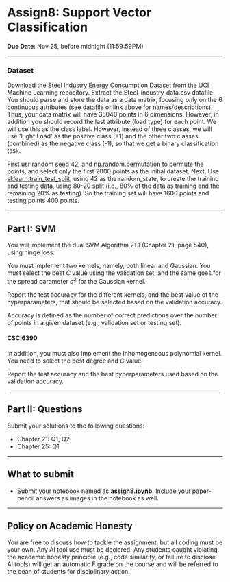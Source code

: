 <!--
.. title: CSCI4390-6390 Assign8
.. slug: dm_assign8
.. date: 2024-11-09 12:23:01 UTC-04:00
.. tags:
.. category:
.. link:
.. description:
.. has_math: True
.. type: text
-->

# Assign8: Support Vector Classification

**Due Date**: Nov 25, before midnight (11:59:59PM)

---
### Dataset

Download the [Steel Industry Energy Consumption
Dataset](https://archive.ics.uci.edu/dataset/851/steel+industry+energy+consumption) from the UCI
Machine Learning repository. Extract the Steel_industry_data.csv datafile. You should parse and
store the data as a data matrix, focusing only on the 6 continuous
attributes (see datafile or link above for names/descriptions). Thus, your data matrix
will have 35040 points in 6 dimensions. However, in addition you should
record the last attribute (load type) for each point. We will use this as
the class label. However, instead of three classes, we will use 'Light
Load' as the positive class (+1) and the other two classes (combined) as the negative
class (-1), so that we get a binary classification task.

First usr random seed 42, and np.random.permutation to permute the points,
and  select only the first 2000 points as the initial dataset. Next,
Use
[sklearn.train_test_split](https://scikit-learn.org/1.5/modules/generated/sklearn.model_selection.train_test_split.html),
using 42 as the random_state, to create the training and
testing data, using 80-20 split (i.e., 80% of the data as training and the
remaining 20% as testing). So the training set will have 1600 points and
testing points 400 points.



---

## Part I: SVM

You will implement the dual SVM Algorithm 21.1 (Chapter 21, page 540), using
hinge loss.

You must implement two kernels, namely, both linear and Gaussian.
You must select the best $C$ value using the validation set, and the same
goes for the spread parameter $\sigma^2$ for the Gaussian kernel.

Report the test accuracy for the different kernels, and the best value of
the hyperparameters, that should be selected based on the validation
accuracy.

Accuracy is defined as the number of correct predictions over the number of
points in a given dataset (e.g., validation set or testing set).


#### CSCI6390

In addition, you must also implement the inhomogeneous polynomial kernel.
You need to select the best degree and $C$ value.

Report the test accuracy and the best hyperparameters used based on the
validation accuracy.


---

## Part II: Questions

Submit your solutions to the following questions:

* Chapter 21: Q1, Q2
* Chapter 25: Q1


---

## What to submit

* Submit your notebook named as **assign8.ipynb**. Include your
    paper-pencil answers as images in the notebook as well.

---

## Policy on Academic Honesty

You are free to discuss how to tackle the assignment, but all coding must be
your own. Any AI tool use must be declared. Any students caught violating
the academic honesty principle (e.g., code similarity, or failure to
disclose AI tools) will get an automatic F grade on the course and will be
referred to the dean of students for disciplinary action.
